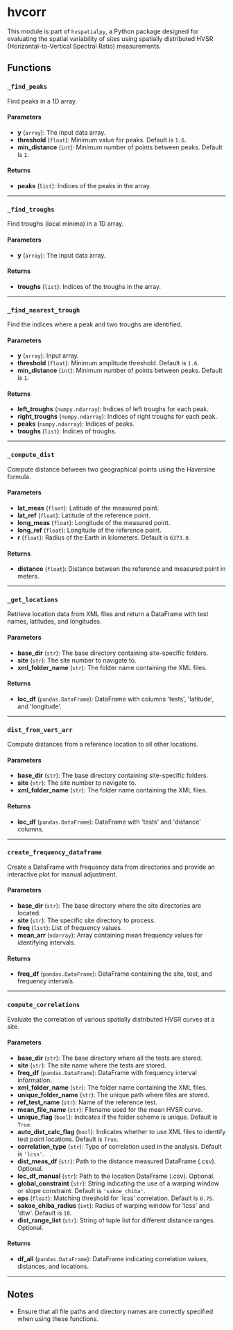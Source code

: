 # hvcorr

This module is part of `hvspatialpy`, a Python package designed for evaluating the spatial variability of sites using spatially distributed HVSR (Horizontal-to-Vertical Spectral Ratio) measurements.

## Functions

### `_find_peaks`

Find peaks in a 1D array.

#### Parameters
- **y** (`array`): The input data array.
- **threshold** (`float`): Minimum value for peaks. Default is `1.6`.
- **min_distance** (`int`): Minimum number of points between peaks. Default is `1`.

#### Returns
- **peaks** (`list`): Indices of the peaks in the array.

---

### `_find_troughs`

Find troughs (local minima) in a 1D array.

#### Parameters
- **y** (`array`): The input data array.

#### Returns
- **troughs** (`list`): Indices of the troughs in the array.

---

### `_find_nearest_trough`

Find the indices where a peak and two troughs are identified.

#### Parameters
- **y** (`array`): Input array.
- **threshold** (`float`): Minimum amplitude threshold. Default is `1.6`.
- **min_distance** (`int`): Minimum number of points between peaks. Default is `1`.

#### Returns
- **left_troughs** (`numpy.ndarray`): Indices of left troughs for each peak.
- **right_troughs** (`numpy.ndarray`): Indices of right troughs for each peak.
- **peaks** (`numpy.ndarray`): Indices of peaks.
- **troughs** (`list`): Indices of troughs.

---

### `_compute_dist`

Compute distance between two geographical points using the Haversine formula.

#### Parameters
- **lat_meas** (`float`): Latitude of the measured point.
- **lat_ref** (`float`): Latitude of the reference point.
- **long_meas** (`float`): Longitude of the measured point.
- **long_ref** (`float`): Longitude of the reference point.
- **r** (`float`): Radius of the Earth in kilometers. Default is `6373.0`.

#### Returns
- **distance** (`float`): Distance between the reference and measured point in meters.

---

### `_get_locations`

Retrieve location data from XML files and return a DataFrame with test names, latitudes, and longitudes.

#### Parameters
- **base_dir** (`str`): The base directory containing site-specific folders.
- **site** (`str`): The site number to navigate to.
- **xml_folder_name** (`str`): The folder name containing the XML files.

#### Returns
- **loc_df** (`pandas.DataFrame`): DataFrame with columns 'tests', 'latitude', and 'longitude'.

---

### `dist_from_vert_arr`

Compute distances from a reference location to all other locations.

#### Parameters
- **base_dir** (`str`): The base directory containing site-specific folders.
- **site** (`str`): The site number to navigate to.
- **xml_folder_name** (`str`): The folder name containing the XML files.

#### Returns
- **loc_df** (`pandas.DataFrame`): DataFrame with 'tests' and 'distance' columns.

---

### `create_frequency_dataframe`

Create a DataFrame with frequency data from directories and provide an interactive plot for manual adjustment.

#### Parameters
- **base_dir** (`str`): The base directory where the site directories are located.
- **site** (`str`): The specific site directory to process.
- **freq** (`list`): List of frequency values.
- **mean_arr** (`ndarray`): Array containing mean frequency values for identifying intervals.

#### Returns
- **freq_df** (`pandas.DataFrame`): DataFrame containing the site, test, and frequency intervals.

---

### `compute_correlations`

Evaluate the correlation of various spatially distributed HVSR curves at a site.

#### Parameters
- **base_dir** (`str`): The base directory where all the tests are stored.
- **site** (`str`): The site name where the tests are stored.
- **freq_df** (`pandas.DataFrame`): DataFrame with frequency interval information.
- **xml_folder_name** (`str`): The folder name containing the XML files.
- **unique_folder_name** (`str`): The unique path where files are stored.
- **ref_test_name** (`str`): Name of the reference test.
- **mean_file_name** (`str`): Filename used for the mean HVSR curve.
- **unique_flag** (`bool`): Indicates if the folder scheme is unique. Default is `True`.
- **auto_dist_calc_flag** (`bool`): Indicates whether to use XML files to identify test point locations. Default is `True`.
- **correlation_type** (`str`): Type of correlation used in the analysis. Default is `'lcss'`.
- **dist_meas_df** (`str`): Path to the distance measured DataFrame (.csv). Optional.
- **loc_df_manual** (`str`): Path to the location DataFrame (.csv). Optional.
- **global_constraint** (`str`): String indicating the use of a warping window or slope constraint. Default is `'sakoe_chiba'`.
- **eps** (`float`): Matching threshold for 'lcss' correlation. Default is `0.75`.
- **sakoe_chiba_radius** (`int`): Radius of warping window for 'lcss' and 'dtw'. Default is `10`.
- **dist_range_list** (`str`): String of tuple list for different distance ranges. Optional.

#### Returns
- **df_all** (`pandas.DataFrame`): DataFrame indicating correlation values, distances, and locations.

---

## Notes

- Ensure that all file paths and directory names are correctly specified when using these functions.


